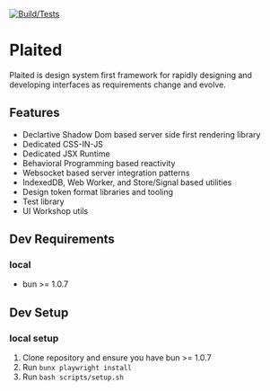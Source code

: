 [![Build/Tests](https://github.com/plaited/plaited/actions/workflows/tests.yml/badge.svg)](https://github.com/plaited/plaited/actions/workflows/tests.yml)

# Plaited
Plaited is design system first framework for rapidly designing and developing interfaces as requirements change and evolve.

## Features
- Declartive Shadow Dom based server side first rendering library
- Dedicated  CSS-IN-JS
- Dedicated JSX Runtime
- Behavioral Programming based reactivity
- Websocket based server integration patterns
- IndexedDB, Web Worker, and Store/Signal based utilities
- Design token format libraries and tooling
- Test library
- UI Workshop utils

## Dev Requirements

### local

- bun >= 1.0.7

## Dev Setup

### local setup

1. Clone repository and ensure you have bun >= 1.0.7
2. Run `bunx playwright install`
3. Run `bash scripts/setup.sh`
